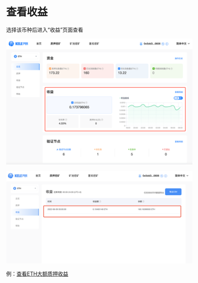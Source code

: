 # 查看收益

选择该币种后进入“收益”页面查看

![总览-收益](<../../.gitbook/assets/image (56).png>)

![](<../../.gitbook/assets/image (244).png>)

例：[查看ETH大额质押收益](../eth/whale.md#8.-cha-kan-shou-yi-ming-xi)
